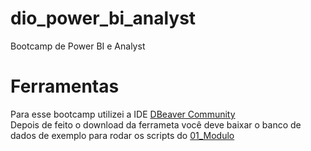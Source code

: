 # dio_power_bi_analyst
Bootcamp de Power BI e Analyst

# Ferramentas
Para esse bootcamp utilizei a IDE [DBeaver Community](https://dbeaver.io/download/)  
Depois de feito o download da ferrameta você deve baixar o banco de dados de exemplo para rodar os scripts do 
[01_Modulo](01_Modulo/sql_script_sqlite.sql)
